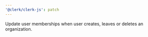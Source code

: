 ```yaml
---
'@clerk/clerk-js': patch
---
```


Update user memberships when user creates, leaves or deletes an organization.
